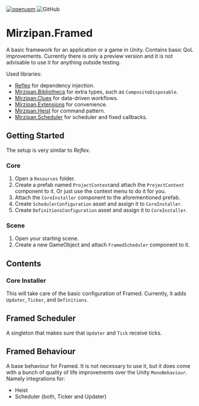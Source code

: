 [![openupm](https://img.shields.io/npm/v/net.mirzipan.framed?label=openupm&registry_uri=https://package.openupm.com)](https://openupm.com/packages/net.mirzipan.framed/) ![GitHub](https://img.shields.io/github/license/Mirzipan/Mirzipan.Framed)

# Mirzipan.Framed

A basic framework for an application or a game in Unity. Contains basic QoL improvements.
Currently there is only a preview version and it is not advisable to use it for anything outside testing.

Used libraries:
* [Reflex](https://github.com/gustavopsantos/Reflex) for dependency injection.
* [Mirzipan.Bibliotheca](https://github.com/Mirzipan/Mirzipan.Bibliotheca) for extra types, such as `CompositeDisposable`.
* [Mirzipan.Clues](https://github.com/Mirzipan/Mirzipan.Clues) for data-driven workflows.
* [Mirzipan.Extensions](https://github.com/Mirzipan/Mirzipan.Extensions) for convenience.
* [Mirzipan.Heist](https://github.com/Mirzipan/Mirzipan.Heist) for command pattern.
* [Mirzipan.Scheduler](https://github.com/Mirzipan/Mirzipan.Scheduler) for scheduler and fixed callbacks.

## Getting Started

The setup is very similar to *Reflex*.

### Core
1. Open a `Resources` folder.
2. Create a prefab named `ProjectContext`and attach the `ProjectContext` component to it. Or just use the context menu to do it for you.
3. Attach the `CoreInstaller` component to the aforementioned prefab.
4. Create `SchedulerConfiguration` asset and assign it to `CoreInstaller`.
5. Create `DefinitionsConfiguration` asset and assign it to `CoreInstaller`.

### Scene
1. Open your starting scene.
2. Create a new GameObject and attach `FramedScheduler` component to it.

## Contents

### Core Installer

This will take care of the basic configuration of Framed. 
Currently, it adds `Updater`, `Ticker`, and `Definitions`.

## Framed Scheduler

A singleton that makes sure that `Updater` and `Tick` receive ticks.

## Framed Behaviour

A base behaviour for Framed.
It is not necessary to use it, but it does come with a bunch of quality of life improvements over the Unity `MonoBehaviour`.
Namely integrations for:
* Heist
* Scheduler (both, Ticker and Updater)
